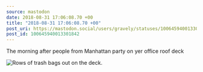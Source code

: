 ```yaml
---
source: mastodon
date: 2018-08-31 17:06:08.70 +00
title: "2018-08-31 17:06:08.70 +00"
post_uri: https://mastodon.social/users/gravely/statuses/100645940013301842
post_id: 100645940013301842
---
```

The morning after people from Manhattan party on yer office roof deck


![Rows of trash bags out on the deck.](/images/5954514.jpeg)

